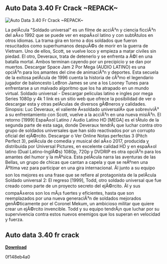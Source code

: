## Auto Data 3.40 Fr Crack ~REPACK~

 
![Auto Data 3.40 Fr Crack ~REPACK~](https://encrypted-tbn0.gstatic.com/images?q=tbn:ANd9GcRHCahmBVmixgbA0t1ZS52c-6Ii8lBhfQ1bhj5yt6R0tLjMWQ0b5K_Xx9E)

 
La pelÃ­cula "Soldado universal" es un filme de acciÃ³n y ciencia ficciÃ³n del aÃ±o 1992 que se puede ver en espaÃ±ol latino y con subtÃ­tulos en otros idiomas. La trama gira en torno a dos soldados que fueron resucitados como superhumanos despuÃ©s de morir en la guerra de Vietnam. Uno de ellos, Scott, se vuelve loco y empieza a matar civiles sin piedad. El otro, Deveraux, trata de detenerlo y se enfrenta a Ã©l en una batalla mortal. Ambos terminan cayendo por un precipicio y se dan por muertos. Descargar Space Jam 2 Por Mega (AUDIO LATINO) es una opciÃ³n para los amantes del cine de animaciÃ³n y deportes. Esta secuela de la exitosa pelÃ­cula de 1996 cuenta la historia de cÃ³mo el legendario jugador de baloncesto LeBron James se une a los Looney Tunes para enfrentarse a un malvado algoritmo que los ha atrapado en un mundo virtual. Soldado universal - Descargar peliculas latino e ingles por mega Series 1080p y 4k 1 link es un sitio web que ofrece la posibilidad de ver o descargar esta y otras pelÃ­culas de diversos gÃ©neros y calidades. Sinopsis: Luc Deveraux, el valiente Â«soldado universalÂ» que sobreviviÃ³ a su enfrentamiento con Scott, vuelve a la acciÃ³n en una nueva misiÃ³n. El retorno [1999] EspaÃ±ol Latino / Audio Latino HD [MEGA] es el tÃ­tulo de la segunda parte de esta saga, donde Deveraux tendrÃ¡ que luchar contra otro grupo de soldados universales que han sido reactivados por un corrupto oficial del ejÃ©rcito. Descargar o Ver Online Notas perfectas 3 (Pitch Perfect 3), pelÃ­cula de comedia y musical del aÃ±o 2017, producida y distribuida por Universal Pictures, en excelente calidad HD y en espaÃ±ol latino (Dual Latino-InglÃ©s) 1080p, 720p y DVDRIP es otra opciÃ³n para los amantes del humor y la mÃºsica. Esta pelÃ­cula narra las aventuras de las Bellas, un grupo de chicas que cantan a capela y que se reÃºnen una Ãºltima vez para participar en una gira internacional. Ãl junto a su equipo son los mejores es una frase que se refiere al protagonista de la pelÃ­cula Soldado universal 2: El regreso [1999], Todd, otro soldado universal que fue creado como parte de un proyecto secreto del ejÃ©rcito. Ãl y sus compaÃ±eros son los mÃ¡s fuertes y eficientes, hasta que son reemplazados por una nueva generaciÃ³n de soldados mejorados genÃ©ticamente por el Coronel Mekum, un ambicioso militar que quiere crear un ejÃ©rcito invencible. Todd y su equipo tendrÃ¡n que luchar por su supervivencia contra estos nuevos enemigos que los superan en velocidad y fuerza.
 
## Auto data 3.40 fr crack


[**Download**](https://kneedacexbrew.blogspot.com/?d=2tLrjY)

 0f148eb4a0
